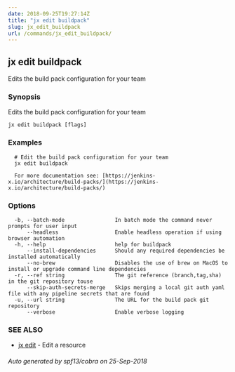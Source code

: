 ```yaml
---
date: 2018-09-25T19:27:14Z
title: "jx edit buildpack"
slug: jx_edit_buildpack
url: /commands/jx_edit_buildpack/
---
```

## jx edit buildpack

Edits the build pack configuration for your team

### Synopsis

Edits the build pack configuration for your team

```
jx edit buildpack [flags]
```

### Examples

```
  # Edit the build pack configuration for your team
  jx edit buildpack
  
  For more documentation see: [https://jenkins-x.io/architecture/build-packs/](https://jenkins-x.io/architecture/build-packs/)
```

### Options

```
  -b, --batch-mode                In batch mode the command never prompts for user input
      --headless                  Enable headless operation if using browser automation
  -h, --help                      help for buildpack
      --install-dependencies      Should any required dependencies be installed automatically
      --no-brew                   Disables the use of brew on MacOS to install or upgrade command line dependencies
  -r, --ref string                The git reference (branch,tag,sha) in the git repository touse
      --skip-auth-secrets-merge   Skips merging a local git auth yaml file with any pipeline secrets that are found
  -u, --url string                The URL for the build pack git repository
      --verbose                   Enable verbose logging
```

### SEE ALSO

* [jx edit](/commands/jx_edit/)	 - Edit a resource

###### Auto generated by spf13/cobra on 25-Sep-2018

